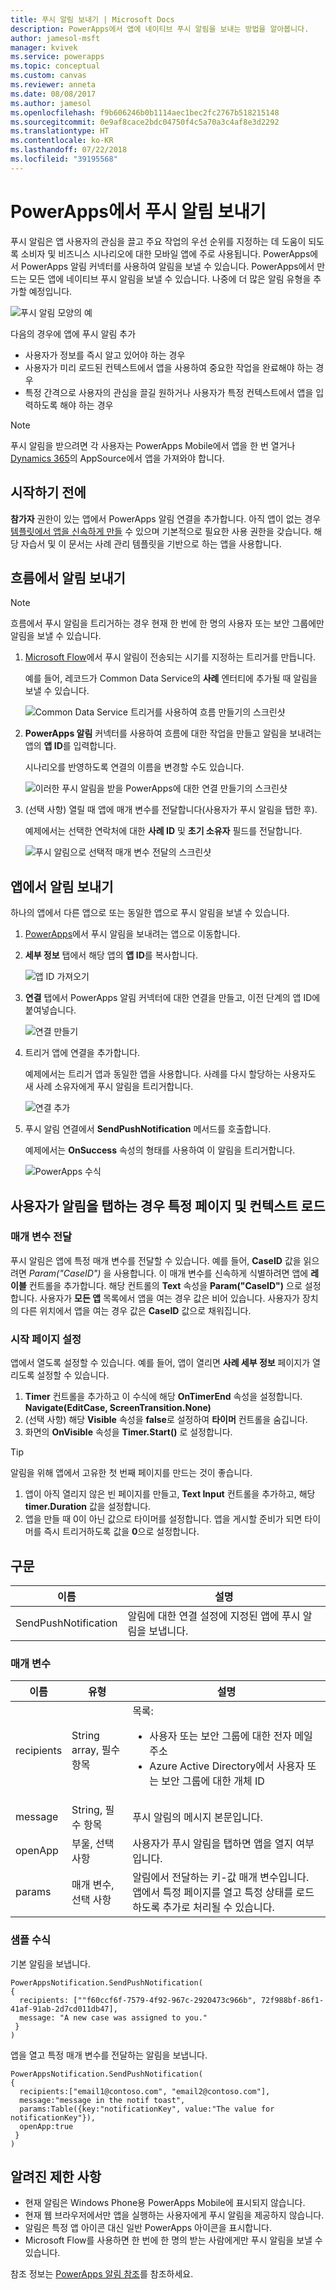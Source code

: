 ```yaml
---
title: 푸시 알림 보내기 | Microsoft Docs
description: PowerApps에서 앱에 네이티브 푸시 알림을 보내는 방법을 알아봅니다.
author: jamesol-msft
manager: kvivek
ms.service: powerapps
ms.topic: conceptual
ms.custom: canvas
ms.reviewer: anneta
ms.date: 08/08/2017
ms.author: jamesol
ms.openlocfilehash: f9b606246b0b1114aec1bec2fc2767b518215148
ms.sourcegitcommit: 0e9af8cace2bdc04750f4c5a70a3c4af8e3d2292
ms.translationtype: HT
ms.contentlocale: ko-KR
ms.lasthandoff: 07/22/2018
ms.locfileid: "39195568"
---
```

# <a name="send-a-push-notification-in-powerapps"></a>PowerApps에서 푸시 알림 보내기
푸시 알림은 앱 사용자의 관심을 끌고 주요 작업의 우선 순위를 지정하는 데 도움이 되도록 소비자 및 비즈니스 시나리오에 대한 모바일 앱에 주로 사용됩니다. PowerApps에서 PowerApps 알림 커넥터를 사용하여 알림을 보낼 수 있습니다. PowerApps에서 만드는 모든 앱에 네이티브 푸시 알림을 보낼 수 있습니다. 나중에 더 많은 알림 유형을 추가할 예정입니다.

![푸시 알림 모양의 예](./media/add-notifications/pic1-notification-screenshot.png)

다음의 경우에 앱에 푸시 알림 추가

* 사용자가 정보를 즉시 알고 있어야 하는 경우
* 사용자가 미리 로드된 컨텍스트에서 앱을 사용하여 중요한 작업을 완료해야 하는 경우
* 특정 간격으로 사용자의 관심을 끌길 원하거나 사용자가 특정 컨텍스트에서 앱을 입력하도록 해야 하는 경우

> [!NOTE]
> 푸시 알림을 받으려면 각 사용자는 PowerApps Mobile에서 앱을 한 번 열거나 [Dynamics 365](https://home.dynamics.com/)의 AppSource에서 앱을 가져와야 합니다.

## <a name="before-you-start"></a>시작하기 전에
**참가자** 권한이 있는 앱에서 PowerApps 알림 연결을 추가합니다. 아직 앱이 없는 경우 [템플릿에서 앱을 신속하게 만들](get-started-test-drive.md) 수 있으며 기본적으로 필요한 사용 권한을 갖습니다. 해당 자습서 및 이 문서는 사례 관리 템플릿을 기반으로 하는 앱을 사용합니다.

## <a name="send-a-notification-from-a-flow"></a>흐름에서 알림 보내기
> [!NOTE]
> 흐름에서 푸시 알림을 트리거하는 경우 현재 한 번에 한 명의 사용자 또는 보안 그룹에만 알림을 보낼 수 있습니다.

1. [Microsoft Flow](https://flow.microsoft.com)에서 푸시 알림이 전송되는 시기를 지정하는 트리거를 만듭니다.

    예를 들어, 레코드가 Common Data Service의 **사례** 엔터티에 추가될 때 알림을 보낼 수 있습니다.

    ![Common Data Service 트리거를 사용하여 흐름 만들기의 스크린샷](./media/add-notifications/pic4-step1-flowupdated.png)
2. **PowerApps 알림** 커넥터를 사용하여 흐름에 대한 작업을 만들고 알림을 보내려는 앱의 **앱 ID**를 입력합니다.

    시나리오를 반영하도록 연결의 이름을 변경할 수도 있습니다.

    ![이러한 푸시 알림을 받을 PowerApps에 대한 연결 만들기의 스크린샷](./media/add-notifications/pic5-step2-create-connection.jpg)
3. (선택 사항) 열릴 때 앱에 매개 변수를 전달합니다(사용자가 푸시 알림을 탭한 후).

    예제에서는 선택한 연락처에 대한 **사례 ID** 및 **초기 소유자** 필드를 전달합니다.

    ![푸시 알림으로 선택적 매개 변수 전달의 스크린샷](./media/add-notifications/pic6-step3-configure-notif.jpg)

## <a name="send-a-notification-from-an-app"></a>앱에서 알림 보내기
하나의 앱에서 다른 앱으로 또는 동일한 앱으로 푸시 알림을 보낼 수 있습니다.

1. [PowerApps](https://web.powerapps.com?utm_source=padocs&utm_medium=linkinadoc&utm_campaign=referralsfromdoc)에서 푸시 알림을 보내려는 앱으로 이동합니다.
2. **세부 정보** 탭에서 해당 앱의 **앱 ID**를 복사합니다.

    ![앱 ID 가져오기](./media/add-notifications/grab-id.png)
3. **연결** 탭에서 PowerApps 알림 커넥터에 대한 연결을 만들고, 이전 단계의 앱 ID에 붙여넣습니다.

    ![연결 만들기](./media/add-notifications/create-connection.png)
4. 트리거 앱에 연결을 추가합니다.

    예제에서는 트리거 앱과 동일한 앱을 사용합니다. 사례를 다시 할당하는 사용자도 새 사례 소유자에게 푸시 알림을 트리거합니다.

    ![연결 추가](./media/add-notifications/add-connection.png)
5. 푸시 알림 연결에서 **SendPushNotification** 메서드를 호출합니다.

    예제에서는 **OnSuccess** 속성의 형태를 사용하여 이 알림을 트리거합니다.

    ![PowerApps 수식](./media/add-notifications/powerapps-function.png)

## <a name="load-a-specific-page-and-context-when-a-user-taps-the-notification"></a>사용자가 알림을 탭하는 경우 특정 페이지 및 컨텍스트 로드
### <a name="pass-parameters"></a>매개 변수 전달
푸시 알림은 앱에 특정 매개 변수를 전달할 수 있습니다. 예를 들어, **CaseID** 값을 읽으려면 *Param("CaseID")* 을 사용합니다. 이 매개 변수를 신속하게 식별하려면 앱에 **레이블** 컨트롤을 추가합니다. 해당 컨트롤의 **Text** 속성을 **Param("CaseID")** 으로 설정합니다. 사용자가 **모든 앱** 목록에서 앱을 여는 경우 값은 비어 있습니다. 사용자가 장치의 다른 위치에서 앱을 여는 경우 값은 **CaseID** 값으로 채워집니다.

### <a name="set-the-start-page"></a>시작 페이지 설정
앱에서 열도록 설정할 수 있습니다. 예를 들어, 앱이 열리면 **사례 세부 정보** 페이지가 열리도록 설정할 수 있습니다.

1. **Timer** 컨트롤을 추가하고 이 수식에 해당 **OnTimerEnd** 속성을 설정합니다.
   <br>**Navigate(EditCase, ScreenTransition.None)**
2. (선택 사항) 해당 **Visible** 속성을 **false**로 설정하여 **타이머** 컨트롤을 숨깁니다.
3. 화면의 **OnVisible** 속성을 **Timer.Start()** 로 설정합니다.

> [!TIP]
> 알림을 위해 앱에서 고유한 첫 번째 페이지를 만드는 것이 좋습니다.
> 
> 1. 앱이 아직 열리지 않은 빈 페이지를 만들고, **Text Input** 컨트롤을 추가하고, 해당 **timer.Duration** 값을 설정합니다.
> 2. 앱을 만들 때 0이 아닌 값으로 타이머를 설정합니다. 앱을 게시할 준비가 되면 타이머를 즉시 트리거하도록 값을 **0**으로 설정합니다.

## <a name="syntax"></a>구문

| 이름 | 설명 |
| --- | --- |
| SendPushNotification |알림에 대한 연결 설정에 지정된 앱에 푸시 알림을 보냅니다. |

### <a name="parameters"></a>매개 변수

| 이름 | 유형 | 설명 |
| --- | --- | --- |
| recipients |String array, 필수 항목 |목록: <ul> <li>사용자 또는 보안 그룹에 대한 전자 메일 주소</li> <li>Azure Active Directory에서 사용자 또는 보안 그룹에 대한 개체 ID</li></ul> |
| message |String, 필수 항목 |푸시 알림의 메시지 본문입니다. |
| openApp |부울, 선택 사항 |사용자가 푸시 알림을 탭하면 앱을 열지 여부입니다. |
| params |매개 변수, 선택 사항 |알림에서 전달하는 키-값 매개 변수입니다. 앱에서 특정 페이지를 열고 특정 상태를 로드하도록 추가로 처리될 수 있습니다. |

### <a name="sample-formulas"></a>샘플 수식
기본 알림을 보냅니다.

```
PowerAppsNotification.SendPushNotification(
{
  recipients: [""f60ccf6f-7579-4f92-967c-2920473c966b", 72f988bf-86f1-41af-91ab-2d7cd011db47],
  message: "A new case was assigned to you."
 }
)
```

앱을 열고 특정 매개 변수를 전달하는 알림을 보냅니다.

```
PowerAppsNotification.SendPushNotification(
{
  recipients:["email1@contoso.com", "email2@contoso.com"],
  message:"message in the notif toast",
  params:Table({key:"notificationKey", value:"The value for notificationKey"}),
  openApp:true
 }
)
```

## <a name="known-limitations"></a>알려진 제한 사항
* 현재 알림은 Windows Phone용 PowerApps Mobile에 표시되지 않습니다.
* 현재 웹 브라우저에서만 앱을 실행하는 사용자에게 푸시 알림을 제공하지 않습니다.
* 알림은 특정 앱 아이콘 대신 일반 PowerApps 아이콘을 표시합니다.
* Microsoft Flow를 사용하면 한 번에 한 명의 받는 사람에게만 푸시 알림을 보낼 수 있습니다.

참조 정보는 [PowerApps 알림 참조](https://docs.microsoft.com/connectors/powerappsnotification/)를 참조하세요.

